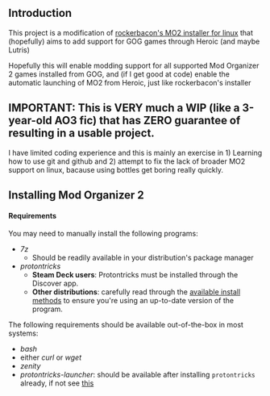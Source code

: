 ## Introduction

This project is a modification of [rockerbacon's MO2 installer for linux](https://github.com/rockerbacon/modorganizer2-linux-installer) that (hopefully) aims to add support for GOG games through Heroic (and maybe Lutris)

Hopefully this will enable modding support for all supported Mod Organizer 2 games installed from GOG, and (if I get good at code) enable the automatic launching of MO2 from Heroic, just like rockerbacon's installer

## IMPORTANT: This is VERY much a WIP (like a 3-year-old AO3 fic) that has ZERO guarantee of resulting in a usable project.
I have limited coding experience and this is mainly an exercise in 1) Learning how to use git and github and 2) attempt to fix the lack of broader MO2 support on linux, bacause using bottles get boring really quickly.

## Installing Mod Organizer 2

#### Requirements

You may need to manually install the following programs:

- _7z_
    - Should be readily available in your distribution's package manager
- _protontricks_
    - **Steam Deck users**: Protontricks must be installed through the Discover app.
    - **Other distributions**: carefully read through the [available install methods](https://github.com/Matoking/protontricks#installation) to ensure you're using an up-to-date version of the program.

The following requirements should be available out-of-the-box in most systems:

- _bash_
- either _curl_ or _wget_
- _zenity_
- _protontricks-launcher_: should be available after installing `protontricks` already, if not see [this](https://github.com/Matoking/protontricks#desktop)

